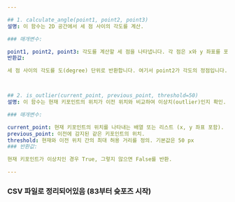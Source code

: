 ```yaml
---

## 1. calculate_angle(point1, point2, point3)
설명: 이 함수는 2D 공간에서 세 점 사이의 각도를 계산. 

### 매개변수:

point1, point2, point3: 각도를 계산할 세 점을 나타냅니다. 각 점은 x와 y 좌표를 포함하는 튜플 또는 리스트여야 합니다.
반환값:

세 점 사이의 각도를 도(degree) 단위로 반환합니다. 여기서 point2가 각도의 정점입니다.



## 2. is_outlier(current_point, previous_point, threshold=50)
설명: 이 함수는 현재 키포인트의 위치가 이전 위치와 비교하여 이상치(outlier)인지 확인. 오차나 예상치 못한 움직임으로 인한 노이즈를 필터링.

### 매개변수:

current_point: 현재 키포인트의 위치를 나타내는 배열 또는 리스트 (x, y 좌표 포함).
previous_point: 이전에 감지된 같은 키포인트의 위치.
threshold: 현재와 이전 위치 간의 최대 허용 거리를 정의. 기본값은 50 px
### 반환값:

현재 키포인트가 이상치인 경우 True, 그렇지 않으면 False를 반환.

---
```


### CSV 파일로 정리되어있음 (83부터 슛포즈 시작) 
